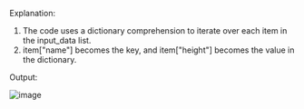 Explanation:

1. The code uses a dictionary comprehension to iterate over each item in the input_data list.
2. item["name"] becomes the key, and item["height"] becomes the value in the dictionary.

Output:

![image](https://github.com/user-attachments/assets/23d2d3c6-430b-450f-ae5e-9d2685f56699)
